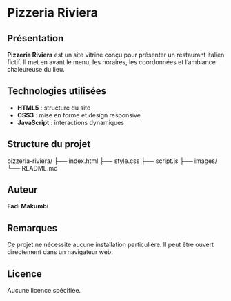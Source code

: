 # Pizzeria Riviera

##  Présentation
**Pizzeria Riviera** est un site vitrine conçu pour présenter un restaurant italien fictif. Il met en avant le menu, les horaires, les coordonnées et l’ambiance chaleureuse du lieu.

## Technologies utilisées
- **HTML5** : structure du site
- **CSS3** : mise en forme et design responsive
- **JavaScript** : interactions dynamiques

##  Structure du projet
pizzeria-riviera/ ├── index.html ├── style.css ├── script.js ├── images/ └── README.md
## Auteur
**Fadi Makumbi**

##  Remarques
Ce projet ne nécessite aucune installation particulière. Il peut être ouvert directement dans un navigateur web.

##  Licence
Aucune licence spécifiée.
